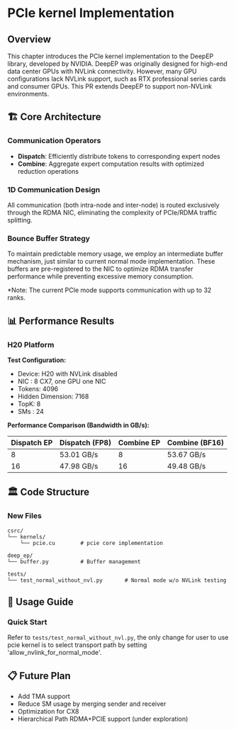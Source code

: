 # PCIe kernel Implementation

## Overview
This chapter introduces the PCIe kernel implementation to the DeepEP library, developed by NVIDIA. DeepEP was originally designed for high-end data center GPUs with NVLink connectivity. However, many GPU configurations lack NVLink support, such as RTX professional series cards and consumer GPUs. This PR extends DeepEP to support non-NVLink environments.

## 🏗️ Core Architecture

### Communication Operators
- **Dispatch**: Efficiently distribute tokens to corresponding expert nodes
- **Combine**: Aggregate expert computation results with optimized reduction operations

### 1D Communication Design
All communication (both intra-node and inter-node) is routed exclusively through the RDMA NIC, eliminating the complexity of PCIe/RDMA traffic splitting. 

### Bounce Buffer Strategy
To maintain predictable memory usage, we employ an intermediate buffer mechanism, just similar to current normal mode implementation. These buffers are pre-registered to the NIC to optimize RDMA transfer performance while preventing excessive memory consumption.

*Note: The current PCIe mode supports communication with up to 32 ranks.

## 📊 Performance Results

### H20 Platform

**Test Configuration:**
- Device: H20 with NVLink disabled
- NIC : 8 CX7, one GPU one NIC
- Tokens: 4096
- Hidden Dimension: 7168
- TopK: 8
- SMs : 24

**Performance Comparison (Bandwidth in GB/s):**

| **Dispatch EP**| **Dispatch (FP8)**| **Combine EP** | **Combine (BF16)** |
|----------------|-------------------|----------------|--------------------|
| 8              | 53.01 GB/s        | 8              | 53.67 GB/s         |
| 16             | 47.98 GB/s        | 16             | 49.48 GB/s         |

## 🏛️ Code Structure

### New Files
```
csrc/
└── kernels/
    └── pcie.cu        # pcie core implementation
    
deep_ep/
└── buffer.py          # Buffer management

tests/
└── test_normal_without_nvl.py       # Normal mode w/o NVLink testing 
```

## 🚀 Usage Guide

### Quick Start
Refer to `tests/test_normal_without_nvl.py`, the only change for user to use pcie kernel is to select transport path by setting 'allow_nvlink_for_normal_mode'.

## 📋 Future Plan
- Add TMA support
- Reduce SM usage by merging sender and receiver
- Optimization for CX8
- Hierarchical Path RDMA+PCIE support (under exploration)
